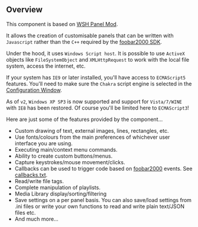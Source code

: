 ## Overview

This component is based on [WSH Panel Mod](https://code.google.com/archive/p/foo-wsh-panel-mod/).

It allows the creation of customisable panels that can be written with `Javascript` rather than the `C++` required by the [foobar2000 SDK](https://www.foobar2000.org/SDK).

Under the hood, it uses `Windows Script host`. It is possible to use `ActiveX` objects like `FileSystemObject` and `XMLHttpRequest` to work with the local file system, access the internet, etc.

If your system has `IE9` or later installed, you'll have access to `ECMAScript5` features. You'll need to make sure the `Chakra` script engine is selected in the [Configuration Window](Configuration-Window.md).

As of `v2`, `Windows XP SP3` is now supported and support for `Vista/7/WINE` with `IE8` has been restored. Of course you'll be limited here to `ECMAScript3`!

Here are just some of the features provided by the component...

* Custom drawing of text, external images, lines, rectangles, etc.
* Use fonts/colours from the main preferences of whichever user interface you are using.
* Executing main/context menu commands.
* Ability to create custom buttons/menus.
* Capture keystrokes/mouse movement/clicks.
* Callbacks can be used to trigger code based on [foobar2000](https://foobar2000.org) events. See [callbacks.txt](https://raw.githubusercontent.com/marc2k3/foo_jscript_panel/master/foo_jscript_panel/docs/Callbacks.txt).
* Read/write file tags.
* Complete manipulation of playlists.
* Media Library display/sorting/filtering
* Save settings on a per panel basis. You can also save/load settings from .ini files or write your own functions to read and write plain text/JSON files etc.
* And much more...
